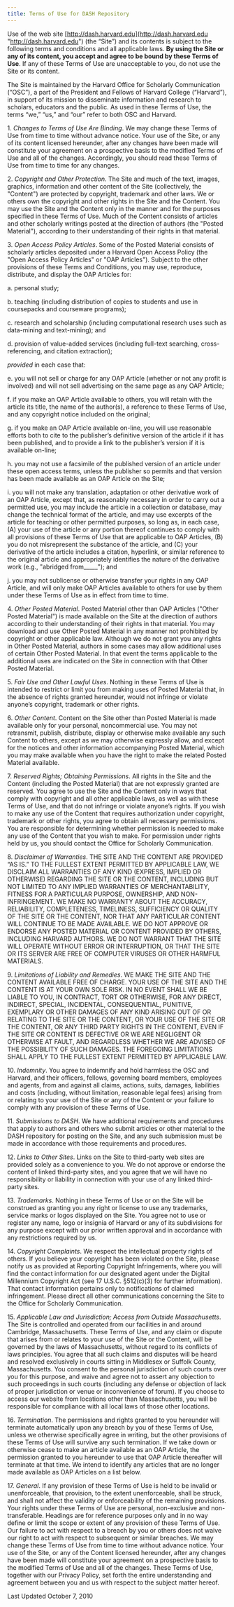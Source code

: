 ```yaml
---
title: Terms of Use for DASH Repository
---
```

<div class="terms" markdown="block">

Use of the web site [http://dash.harvard.edu](http://dash.harvard.edu "http://dash.harvard.edu") (the “Site”) and its contents is subject to the following terms and conditions and all applicable laws. **By using the Site or any of its content, you accept and agree to be bound by these Terms of Use**. If any of these Terms of Use are unacceptable to you, do not use the Site or its content.

The Site is maintained by the Harvard Office for Scholarly Communication (“OSC”), a part of the President and Fellows of Harvard College (“Harvard”), in support of its mission to disseminate information and research to scholars, educators and the public. As used in these Terms of Use, the terms “we,” “us,” and “our” refer to both OSC and Harvard.

​1. _Changes to Terms of Use Are Binding_. We may change these Terms of Use from time to time without advance notice. Your use of the Site, or any of its content licensed hereunder, after any changes have been made will constitute your agreement on a prospective basis to the modified Terms of Use and all of the changes. Accordingly, you should read these Terms of Use from time to time for any changes.

​2. _Copyright and Other Protection_. The Site and much of the text, images, graphics, information and other content of the Site (collectively, the "Content") are protected by copyright, trademark and other laws. We or others own the copyright and other rights in the Site and the Content. You may use the Site and the Content only in the manner and for the purposes specified in these Terms of Use. Much of the Content consists of articles and other scholarly writings posted at the direction of authors (the "Posted Material"), according to their understanding of their rights in that material.

​3. _Open Access Policy Articles_. Some of the Posted Material consists of scholarly articles deposited under a Harvard Open Access Policy (the "Open Access Policy Articles" or "OAP Articles"). Subject to the other provisions of these Terms and Conditions, you may use, reproduce, distribute, and display the OAP Articles for:

<div class="indented" markdown="block">

​a. personal study;

​b. teaching (including distribution of copies to students and use in coursepacks and courseware programs);

​c. research and scholarship (including computational research uses such as data-mining and text-mining); and

​d. provision of value-added services (including full-text searching, cross-referencing, and citation extraction);

</div>

_provided_ in each case that:

<div class="indented" markdown="block">

​e. you will not sell or charge for any OAP Article (whether or not any profit is involved) and will not sell advertising on the same page as any OAP Article;

​f. if you make an OAP Article available to others, you will retain with the article its title, the name of the author(s), a reference to these Terms of Use, and any copyright notice included on the original;

​g. if you make an OAP Article available on-line, you will use reasonable efforts both to cite to the publisher’s definitive version of the article if it has been published, and to provide a link to the publisher’s version if it is available on-line;

​h. you may not use a facsimile of the published version of an article under these open access terms, unless the publisher so permits and that version has been made available as an OAP Article on the Site;

​i. you will not make any translation, adaptation or other derivative work of an OAP Article, except that, as reasonably necessary in order to carry out a permitted use, you may include the article in a collection or database, may change the technical format of the article, and may use excerpts of the article for teaching or other permitted purposes, so long as, in each case, (A) your use of the article or any portion thereof continues to comply with all provisions of these Terms of Use that are applicable to OAP Articles, (B) you do not misrepresent the substance of the article, and (C) your derivative of the article includes a citation, hyperlink, or similar reference to the original article and appropriately identifies the nature of the derivative work (e.g., "abridged from\_\_\_\_\_"); and

​j. you may not sublicense or otherwise transfer your rights in any OAP Article, and will only make OAP Articles available to others for use by them under these Terms of Use as in effect from time to time.

</div>

​4. _Other Posted Material_. Posted Material other than OAP Articles ("Other Posted Material") is made available on the Site at the direction of authors according to their understanding of their rights in that material. You may download and use Other Posted Material in any manner not prohibited by copyright or other applicable law. Although we do not grant you any rights in Other Posted Material, authors in some cases may allow additional uses of certain Other Posted Material. In that event the terms applicable to the additional uses are indicated on the Site in connection with that Other Posted Material.

​5. _Fair Use and Other Lawful Uses_. Nothing in these Terms of Use is intended to restrict or limit you from making uses of Posted Material that, in the absence of rights granted hereunder, would not infringe or violate anyone’s copyright, trademark or other rights.

​6. _Other Content_. Content on the Site other than Posted Material is made available only for your personal, noncommercial use. You may not retransmit, publish, distribute, display or otherwise make available any such Content to others, except as we may otherwise expressly allow, and except for the notices and other information accompanying Posted Material, which you may make available when you have the right to make the related Posted Material available.

​7. _Reserved Rights; Obtaining Permissions_. All rights in the Site and the Content (including the Posted Material) that are not expressly granted are reserved. You agree to use the Site and the Content only in ways that comply with copyright and all other applicable laws, as well as with these Terms of Use, and that do not infringe or violate anyone’s rights. If you wish to make any use of the Content that requires authorization under copyright, trademark or other rights, you agree to obtain all necessary permissions. You are responsible for determining whether permission is needed to make any use of the Content that you wish to make. For permission under rights held by us, you should contact the Office for Scholarly Communication.

​8. _Disclaimer of Warranties_. THE SITE AND THE CONTENT ARE PROVIDED “AS IS.” TO THE FULLEST EXTENT PERMITTED BY APPLICABLE LAW, WE DISCLAIM ALL WARRANTIES OF ANY KIND (EXPRESS, IMPLIED OR OTHERWISE) REGARDING THE SITE OR THE CONTENT, INCLUDING BUT NOT LIMITED TO ANY IMPLIED WARRANTIES OF MERCHANTABILITY, FITNESS FOR A PARTICULAR PURPOSE, OWNERSHIP, AND NON-INFRINGEMENT. WE MAKE NO WARRANTY ABOUT THE ACCURACY, RELIABILITY, COMPLETENESS, TIMELINESS, SUFFICIENCY OR QUALITY OF THE SITE OR THE CONTENT, NOR THAT ANY PARTICULAR CONTENT WILL CONTINUE TO BE MADE AVAILABLE. WE DO NOT APPROVE OR ENDORSE ANY POSTED MATERIAL OR CONTENT PROVIDED BY OTHERS, INCLUDING HARVARD AUTHORS. WE DO NOT WARRANT THAT THE SITE WILL OPERATE WITHOUT ERROR OR INTERRUPTION, OR THAT THE SITE OR ITS SERVER ARE FREE OF COMPUTER VIRUSES OR OTHER HARMFUL MATERIALS.

​9. _Limitations of Liability and Remedies_. WE MAKE THE SITE AND THE CONTENT AVAILABLE FREE OF CHARGE. YOUR USE OF THE SITE AND THE CONTENT IS AT YOUR OWN SOLE RISK. IN NO EVENT SHALL WE BE LIABLE TO YOU, IN CONTRACT, TORT OR OTHERWISE, FOR ANY DIRECT, INDIRECT, SPECIAL, INCIDENTAL, CONSEQUENTIAL, PUNITIVE, EXEMPLARY OR OTHER DAMAGES OF ANY KIND ARISING OUT OF OR RELATING TO THE SITE OR THE CONTENT, OR YOUR USE OF THE SITE OR THE CONTENT, OR ANY THIRD PARTY RIGHTS IN THE CONTENT, EVEN IF THE SITE OR CONTENT IS DEFECTIVE OR WE ARE NEGLIGENT OR OTHERWISE AT FAULT, AND REGARDLESS WHETHER WE ARE ADVISED OF THE POSSIBILITY OF SUCH DAMAGES. THE FOREGOING LIMITATIONS SHALL APPLY TO THE FULLEST EXTENT PERMITTED BY APPLICABLE LAW.

​10. _Indemnity_. You agree to indemnify and hold harmless the OSC and Harvard, and their officers, fellows, governing board members, employees and agents, from and against all claims, actions, suits, damages, liabilities and costs (including, without limitation, reasonable legal fees) arising from or relating to your use of the Site or any of the Content or your failure to comply with any provision of these Terms of Use.

​11. _Submissions to DASH_. We have additional requirements and procedures that apply to authors and others who submit articles or other material to the DASH repository for posting on the Site, and any such submission must be made in accordance with those requirements and procedures.

​12. _Links to Other Sites_. Links on the Site to third-party web sites are provided solely as a convenience to you. We do not approve or endorse the content of linked third-party sites, and you agree that we will have no responsibility or liability in connection with your use of any linked third-party sites.

​13. _Trademarks_. Nothing in these Terms of Use or on the Site will be construed as granting you any right or license to use any trademarks, service marks or logos displayed on the Site. You agree not to use or register any name, logo or insignia of Harvard or any of its subdivisions for any purpose except with our prior written approval and in accordance with any restrictions required by us.

​14. _Copyright Complaints_. We respect the intellectual property rights of others. If you believe your copyright has been violated on the Site, please notify us as provided at Reporting Copyright Infringements, where you will find the contact information for our designated agent under the Digital Millennium Copyright Act (see 17 U.S.C. §512(c)(3) for further information). That contact information pertains only to notifications of claimed infringement. Please direct all other communications concerning the Site to the Office for Scholarly Communication.

​15. _Applicable Law and Jurisdiction; Access from Outside Massachusetts_. The Site is controlled and operated from our facilities in and around Cambridge, Massachusetts. These Terms of Use, and any claim or dispute that arises from or relates to your use of the Site or the Content, will be governed by the laws of Massachusetts, without regard to its conflicts of laws principles. You agree that all such claims and disputes will be heard and resolved exclusively in courts sitting in Middlesex or Suffolk County, Massachusetts. You consent to the personal jurisdiction of such courts over you for this purpose, and waive and agree not to assert any objection to such proceedings in such courts (including any defense or objection of lack of proper jurisdiction or venue or inconvenience of forum). If you choose to access our website from locations other than Massachusetts, you will be responsible for compliance with all local laws of those other locations.

​16. _Termination_. The permissions and rights granted to you hereunder will terminate automatically upon any breach by you of these Terms of Use, unless we otherwise specifically agree in writing, but the other provisions of these Terms of Use will survive any such termination. If we take down or otherwise cease to make an article available as an OAP Article, the permission granted to you hereunder to use that OAP Article thereafter will terminate at that time. We intend to identify any articles that are no longer made available as OAP Articles on a list below.

​17. _General_. If any provision of these Terms of Use is held to be invalid or unenforceable, that provision, to the extent unenforceable, shall be struck, and shall not affect the validity or enforceability of the remaining provisions. Your rights under these Terms of Use are personal, non-exclusive and non-transferable. Headings are for reference purposes only and in no way define or limit the scope or extent of any provision of these Terms of Use. Our failure to act with respect to a breach by you or others does not waive our right to act with respect to subsequent or similar breaches. We may change these Terms of Use from time to time without advance notice. Your use of the Site, or any of the Content licensed hereunder, after any changes have been made will constitute your agreement on a prospective basis to the modified Terms of Use and all of the changes. These Terms of Use, together with our Privacy Policy, set forth the entire understanding and agreement between you and us with respect to the subject matter hereof.

Last Updated October 7, 2010

</div>

